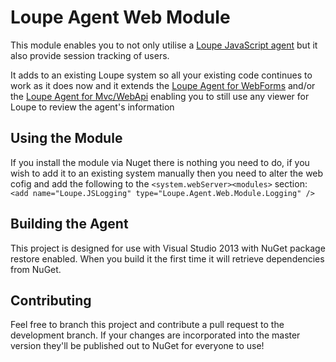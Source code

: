 Loupe Agent Web Module
===================

This module enables you to not only utilise a [Loupe JavaScript agent](https://github.com/GibraltarSoftware/Gibraltar.Agent.Web.JavaScript)
but it also provide session tracking of users.

It adds to an existing Loupe system so all your existing code continues to work as it does now
and it extends the [Loupe Agent for WebForms](https://github.com/GibraltarSoftware/Gibraltar.Agent.Web) and/or
the [Loupe Agent for Mvc/WebApi](https://github.com/GibraltarSoftware/Gibraltar.Agent.Web.Mvc) enabling you
to still use any viewer for Loupe to review the agent's information

Using the Module
---------------

If you install the module via Nuget there is nothing you need to do, if you wish to add it to an existing
system manually then you need to alter the web cofig and add the following to the ```<system.webServer><modules>``` 
section: ```<add name="Loupe.JSLogging" type="Loupe.Agent.Web.Module.Logging" />```


Building the Agent
------------------

This project is designed for use with Visual Studio 2013 with NuGet package restore enabled.
When you build it the first time it will retrieve dependencies from NuGet.

Contributing
------------

Feel free to branch this project and contribute a pull request to the development branch. 
If your changes are incorporated into the master version they'll be published out to NuGet for
everyone to use!
